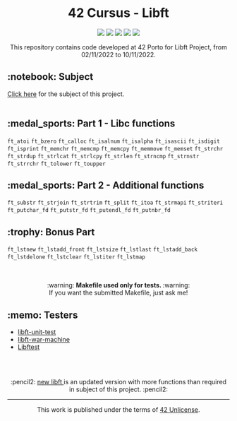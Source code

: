 <h1 align="center">
	42 Cursus - Libft
</h1>

<p align="center">
	<img src="https://img.shields.io/badge/score-125%20%2F%20100%20%E2%98%85-9cf" />
	<img src="https://img.shields.io/github/languages/code-size/lbordonal/00-Libft" />
	<img src="https://img.shields.io/github/languages/count/lbordonal/00-Libft" />
	<img src="https://img.shields.io/github/languages/top/lbordonal/00-Libft" />
	<img src="https://img.shields.io/github/last-commit/lbordonal/00-Libft" />
</p>

<p align="center">
This repository contains code developed at 42 Porto for Libft Project, from 02/11/2022 to 10/11/2022.
</p>

<h2 align="left">
	 :notebook: Subject
</h2>
<a href="https://github.com/lbordonal/00-Libft/blob/main/Subject/en.subject.pdf">Click here</a> for the subject of this project.
<br /><br />


<h2 align="left">
	:medal_sports: Part 1 - Libc functions
</h2>

`ft_atoi` `ft_bzero` `ft_calloc` `ft_isalnum` `ft_isalpha` `ft_isascii` `ft_isdigit` `ft_isprint` `ft_memchr` `ft_memcmp` `ft_memcpy` `ft_memmove` `ft_memset` `ft_strchr` `ft_strdup` `ft_strlcat` `ft_strlcpy` `ft_strlen` `ft_strncmp` `ft_strnstr` `ft_strrchr` `ft_tolower` `ft_toupper` <br />

<h2 align="left">
	:medal_sports: Part 2 - Additional functions
</h2>

`ft_substr` `ft_strjoin` `ft_strtrim` `ft_split` `ft_itoa` `ft_strmapi` `ft_striteri` `ft_putchar_fd` `ft_putstr_fd` `ft_putendl_fd` `ft_putnbr_fd` <br />

<h2 align="left">
	:trophy: Bonus Part
</h2>

`ft_lstnew` `ft_lstadd_front` `ft_lstsize` `ft_lstlast` `ft_lstadd_back` `ft_lstdelone` `ft_lstclear` `ft_lstiter` `ft_lstmap`  <br />
<br />
<br />

<p align="center">
:warning: <strong> Makefile used only for tests. </strong> :warning: <br />
If you want the submitted Makefile, just ask me!
</p>


<h2 align="left">
	:memo: Testers
</h2>

- [libft-unit-test][1]
- [libft-war-machine][2]
- [Libftest][3]

[1]: https://github.com/alelievr/libft-unit-test
[2]: https://github.com/0x050f/libft-war-machine
[3]: https://github.com/jtoty/Libftest

<br />
<br />

<p align="center">
:pencil2:  <a href="https://github.com/lbordonal/00-Libft/tree/main/new%20libft">new libft </a> is an updated version with more functions than required in subject of this project.  :pencil2: <br />
</p>

<hr/>



<p align="center">
This work is published under the terms of <a href="https://github.com/gcamerli/42unlicense">42 Unlicense</a>.
</p>
